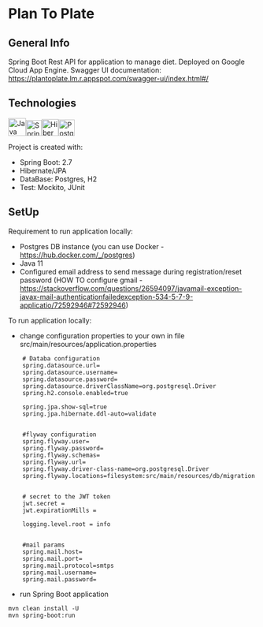 # Plan To Plate

## General Info
Spring Boot Rest API for application to manage diet.
Deployed on Google Cloud App Engine. Swagger UI documentation:
https://plantoplate.lm.r.appspot.com/swagger-ui/index.html#/


## Technologies
<img width="36" src="https://user-images.githubusercontent.com/25181517/117201156-9a724800-adec-11eb-9a9d-3cd0f67da4bc.png" alt="Java" title="Java"/><img width="32" src="https://user-images.githubusercontent.com/25181517/183891303-41f257f8-6b3d-487c-aa56-c497b880d0fb.png" alt="Spring Boot" title="Spring Boot"/><img width="34" src="https://user-images.githubusercontent.com/25181517/117207493-49665200-adf4-11eb-808e-a9c0fcc2a0a0.png" alt="Hibernate" title="Hibernate"/><img width="33" src="https://user-images.githubusercontent.com/25181517/117208740-bfb78400-adf5-11eb-97bb-09072b6bedfc.png" alt="PostgreSQL" title="PostgreSQL"/>

Project is created with:
* Spring Boot: 2.7
* Hibernate/JPA
* DataBase: Postgres, H2
* Test: Mockito, JUnit


## SetUp

Requirement to run application locally:
* Postgres DB instance (you can use Docker - https://hub.docker.com/_/postgres)
* Java 11
* Configured email address to send message during registration/reset password
  (HOW TO configure gmail - https://stackoverflow.com/questions/26594097/javamail-exception-javax-mail-authenticationfailedexception-534-5-7-9-applicatio/72592946#72592946)


To run application locally:

* change configuration properties to your own in file src/main/resources/application.properties

```
    # Databa configuration
    spring.datasource.url=
    spring.datasource.username=
    spring.datasource.password=
    spring.datasource.driverClassName=org.postgresql.Driver
    spring.h2.console.enabled=true

    spring.jpa.show-sql=true
    spring.jpa.hibernate.ddl-auto=validate


    #flyway configuration
    spring.flyway.user=
    spring.flyway.password=
    spring.flyway.schemas=
    spring.flyway.url=
    spring.flyway.driver-class-name=org.postgresql.Driver
    spring.flyway.locations=filesystem:src/main/resources/db/migration


    # secret to the JWT token
    jwt.secret = 
    jwt.expirationMills = 

    logging.level.root = info


    #mail params
    spring.mail.host=
    spring.mail.port=
    spring.mail.protocol=smtps
    spring.mail.username=
    spring.mail.password=

```

* run Spring Boot application

```
mvn clean install -U
mvn spring-boot:run
```